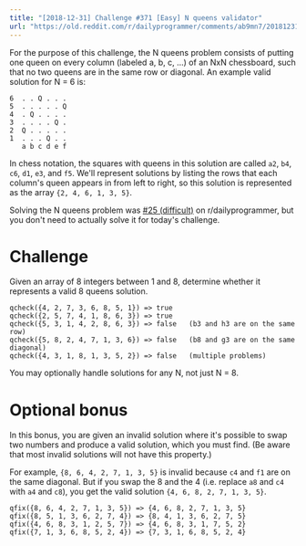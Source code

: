 ```yaml
---
title: "[2018-12-31] Challenge #371 [Easy] N queens validator"
url: "https://old.reddit.com/r/dailyprogrammer/comments/ab9mn7/20181231_challenge_371_easy_n_queens_validator/"
---
```


For the purpose of this challenge, the N queens problem consists of putting one queen on every column (labeled a, b, c, ...) of an NxN chessboard, such that no two queens are in the same row or diagonal. An example valid solution for N = 6 is:

    6  . . Q . . .
    5  . . . . . Q
    4  . Q . . . .
    3  . . . . Q .
    2  Q . . . . .
    1  . . . Q . .
       a b c d e f

In chess notation, the squares with queens in this solution are called `a2`, `b4`, `c6`, `d1`, `e3`, and `f5`. We'll represent solutions by listing the rows that each column's queen appears in from left to right, so this solution is represented as the array `{2, 4, 6, 1, 3, 5}`.

Solving the N queens problem was [#25 (difficult)](https://www.reddit.com/r/dailyprogrammer/comments/qxv8h/3152012_challenge_25_difficult/) on r/dailyprogrammer, but you don't need to actually solve it for today's challenge.

# Challenge

Given an array of 8 integers between 1 and 8, determine whether it represents a valid 8 queens solution.

    qcheck({4, 2, 7, 3, 6, 8, 5, 1}) => true
    qcheck({2, 5, 7, 4, 1, 8, 6, 3}) => true
    qcheck({5, 3, 1, 4, 2, 8, 6, 3}) => false   (b3 and h3 are on the same row)
    qcheck({5, 8, 2, 4, 7, 1, 3, 6}) => false   (b8 and g3 are on the same diagonal)
    qcheck({4, 3, 1, 8, 1, 3, 5, 2}) => false   (multiple problems)

You may optionally handle solutions for any N, not just N = 8.

# Optional bonus

In this bonus, you are given an invalid solution where it's possible to swap two numbers and produce a valid solution, which you must find. (Be aware that most invalid solutions will not have this property.)

For example, `{8, 6, 4, 2, 7, 1, 3, 5}` is invalid because `c4` and `f1` are on the same diagonal. But if you swap the 8 and the 4 (i.e. replace `a8` and `c4` with `a4` and `c8`), you get the valid solution `{4, 6, 8, 2, 7, 1, 3, 5}`.

    qfix({8, 6, 4, 2, 7, 1, 3, 5}) => {4, 6, 8, 2, 7, 1, 3, 5}
    qfix({8, 5, 1, 3, 6, 2, 7, 4}) => {8, 4, 1, 3, 6, 2, 7, 5}
    qfix({4, 6, 8, 3, 1, 2, 5, 7}) => {4, 6, 8, 3, 1, 7, 5, 2}
    qfix({7, 1, 3, 6, 8, 5, 2, 4}) => {7, 3, 1, 6, 8, 5, 2, 4}